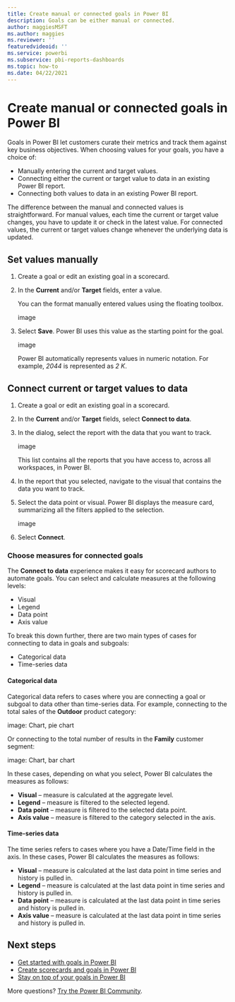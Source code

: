 ```yaml
---
title: Create manual or connected goals in Power BI
description: Goals can be either manual or connected.
author: maggiesMSFT
ms.author: maggies
ms.reviewer: ''
featuredvideoid: ''
ms.service: powerbi
ms.subservice: pbi-reports-dashboards
ms.topic: how-to
ms.date: 04/22/2021
---
```

# Create manual or connected goals in Power BI

Goals in Power BI let customers curate their metrics and track them against key business objectives. When choosing values for your goals, you have a choice of: 

- Manually entering the current and target values.
- Connecting either the current or target value to data in an existing Power BI report.
- Connecting both values to data in an existing Power BI report.

The difference between the manual and connected values is straightforward. For manual values, each time the current or target value changes, you have to update it or check in the latest value. For connected values, the current or target values change whenever the underlying data is updated.

## Set values manually 

1. Create a goal or edit an existing goal in a scorecard.

1. In the **Current** and/or **Target** fields, enter a value.

    You can the format manually entered values using the floating toolbox.

    image

1. Select **Save**. Power BI uses this value as the starting point for the goal. 

    image

    Power BI automatically represents values in numeric notation. For example, *2044* is represented as *2 K*. 

## Connect current or target values to data

1. Create a goal or edit an existing goal in a scorecard.

1. In the **Current** and/or **Target** fields, select **Connect to data**.

1. In the dialog, select the report with the data that you want to track.

    image

    This list contains all the reports that you have access to, across all workspaces, in Power BI.  

1. In the report that you selected, navigate to the visual that contains the data you want to track. 
1. Select the data point or visual. Power BI displays the measure card, summarizing all the filters applied to the selection.

    image

1. Select **Connect**.  

### Choose measures for connected goals 

The **Connect to data** experience makes it easy for scorecard authors to automate goals. You can select and calculate measures at the following levels: 

- Visual
- Legend
- Data point
- Axis value

To break this down further, there are two main types of cases for connecting to data in goals and subgoals: 

- Categorical data
- Time-series data 

#### Categorical data 

Categorical data refers to cases where you are connecting a goal or subgoal to data other than time-series data. For example, connecting to the total sales of the **Outdoor** product category:

image: Chart, pie chart

Or connecting to the total number of results in the **Family** customer segment: 

image: Chart, bar chart

In these cases, depending on what you select, Power BI calculates the measures as follows: 

- **Visual** – measure is calculated at the aggregate level.
- **Legend** – measure is filtered to the selected legend.
- **Data point** – measure is filtered to the selected data point.  
- **Axis value** – measure is filtered to the category selected in the axis.

#### Time-series data

The time series refers to cases where you have a Date/Time field in the axis. In these cases, Power BI calculates the measures as follows: 

- **Visual** – measure is calculated at the last data point in time series and history is pulled in.
- **Legend** – measure is calculated at the last data point in time series and history is pulled in.
- **Data point** – measure is calculated at the last data point in time series and history is pulled in.
- **Axis value** – measure is calculated at the last data point in time series and history is pulled in.

## Next steps

- [Get started with goals in Power BI](service-goals-intro.md)
- [Create scorecards and goals in Power BI](service-goals-create.md)
- [Stay on top of your goals in Power BI](service-goals-check-in.md)

More questions? [Try the Power BI Community](https://community.powerbi.com/).
